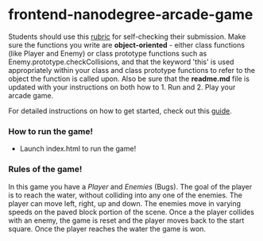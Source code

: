 frontend-nanodegree-arcade-game
===============================

Students should use this [rubric](https://review.udacity.com/#!/projects/2696458597/rubric) for self-checking their submission. Make sure the functions you write are **object-oriented** - either class functions (like Player and Enemy) or class prototype functions such as Enemy.prototype.checkCollisions, and that the keyword 'this' is used appropriately within your class and class prototype functions to refer to the object the function is called upon. Also be sure that the **readme.md** file is updated with your instructions on both how to 1. Run and 2. Play your arcade game.

For detailed instructions on how to get started, check out this [guide](https://docs.google.com/document/d/1v01aScPjSWCCWQLIpFqvg3-vXLH2e8_SZQKC8jNO0Dc/pub?embedded=true).

### How to run the game!
- Launch index.html to run the game!

### Rules of the game!
In this game you have a *Player* and *Enemies* (Bugs). The goal of the player is to reach the water, without colliding into any one of the enemies. The player can move left, right, up and down. The enemies move in varying speeds on the paved block portion of the scene. Once a the player collides with an enemy, the game is reset and the player moves back to the start square. Once the player reaches the water the game is won.
